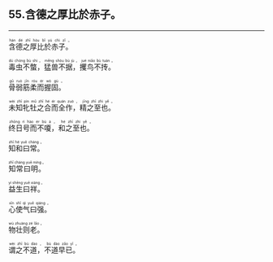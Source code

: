 ## 55.含德之厚比於赤子。
---


<ruby><rb> 含德之厚比於赤子。 </rb> <rt>hán  dé  zhī  hòu  bǐ  yú  chì  zǐ 。</rt></ruby>

<ruby><rb> 毒虫不螫，猛兽不据，攫鸟不抟。 </rb> <rt>dú  chóng  bù  shì ， měng  shòu  bù  jù ， jué  niǎo  bù  tuán 。</rt></ruby>

<ruby><rb> 骨弱筋柔而握固。 </rb> <rt>gǔ  ruò  jīn  róu  ér  wò  gù 。</rt></ruby>

<ruby><rb> 未知牝牡之合而全作，精之至也。 </rb> <rt>wèi  zhī  pìn  mǔ  zhī  hé  ér  quán  zuò ， jīng  zhī  zhì  yě 。</rt></ruby>

<ruby><rb> 终日号而不嗄，和之至也。 </rb> <rt>zhōng  rì  hào  ér  bù  á ， hé  zhī  zhì  yě 。</rt></ruby>

<ruby><rb> 知和曰常。 </rb> <rt>zhī  hé  yuē  cháng 。</rt></ruby>

<ruby><rb> 知常曰明。 </rb> <rt>zhī  cháng  yuē  míng 。</rt></ruby>

<ruby><rb> 益生曰祥。 </rb> <rt>yì  shēng  yuē  xiáng 。</rt></ruby>

<ruby><rb> 心使气曰强。 </rb> <rt>xīn  shǐ  qì  yuē  qiáng 。</rt></ruby>

<ruby><rb> 物壮则老。 </rb> <rt>wù  zhuàng  zé  lǎo 。</rt></ruby>

<ruby><rb> 谓之不道，不道早已。 </rb> <rt>wèi  zhī  bù  dào ， bù  dào  zǎo  yǐ 。</rt></ruby>

